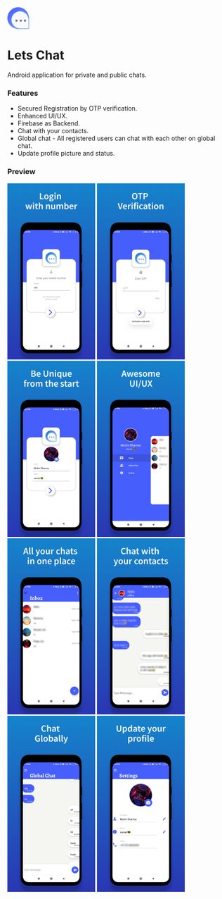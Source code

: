 <img src = "preview/launcher_icon.png" width = 50/>

# Lets Chat
Android application for private and public chats. 

### Features

* Secured Registration by OTP verification.
* Enhanced UI/UX.
* Firebase as Backend.
* Chat with your contacts.
* Global chat - All registered users can chat with each other on global chat.
* Update profile picture and status.

### Preview
<img src = "preview/login.png" width = 200 /> <img src = "preview/otp.png" width = 200 /> 
<img src = "preview/profile.png" width = 200 /> <img src = "preview/drawer.png" width = 200 /> <img src = "preview/inbox.png" width = 200 /> 
<img src = "preview/chat.png" width = 200 /> <img src = "preview/globalchat.png" width = 200 /> <img src = "preview/settings.png" width = 200 />
